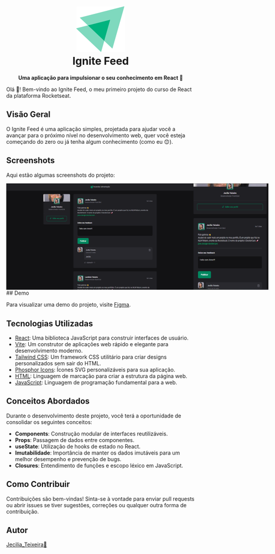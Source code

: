 <h1 align="center">
  <img src="./src/assets/ignite-logo.svg" alt="Ignite Feed Logo">
  <br>
  Ignite Feed
  <br>
</h1>

<p align="center">
  <b>Uma aplicação para impulsionar o seu conhecimento em React 🚀</b>
</p>

Olá 🖖! Bem-vindo ao Ignite Feed, o meu primeiro projeto do curso de React da plataforma Rocketseat.

## Visão Geral

O Ignite Feed é uma aplicação simples, projetada para ajudar você a avançar para o próximo nível no desenvolvimento web, quer você esteja começando do zero ou já tenha algum conhecimento (como eu 😊). 

## Screenshots

Aqui estão algumas screenshots do projeto:
<div style="display: flex;">
<img src="./src/assets/Screenshot (193).png" alt="Screenshot 1" width="500">
<img src="./src/assets/Screenshot (192).png" alt="Screenshot 2" width="200">
</div>
## Demo

Para visualizar uma demo do projeto, visite [Figma](https://www.figma.com/community/file/1113573231685349036/ignite-feed).

## Tecnologias Utilizadas

- [React](https://reactjs.org/): Uma biblioteca JavaScript para construir interfaces de usuário.
- [Vite](https://vitejs.dev/): Um construtor de aplicações web rápido e elegante para desenvolvimento moderno.
- [Tailwind CSS](https://tailwindcss.com/): Um framework CSS utilitário para criar designs personalizados sem sair do HTML.
- [Phosphor Icons](https://phosphoricons.com/): Ícones SVG personalizáveis para sua aplicação.
- [HTML](https://developer.mozilla.org/en-US/docs/Web/HTML): Linguagem de marcação para criar a estrutura da página web.
- [JavaScript](https://developer.mozilla.org/en-US/docs/Web/JavaScript): Linguagem de programação fundamental para a web.

## Conceitos Abordados

Durante o desenvolvimento deste projeto, você terá a oportunidade de consolidar os seguintes conceitos:

- **Components**: Construção modular de interfaces reutilizáveis.
- **Props**: Passagem de dados entre componentes.
- **useState**: Utilização de hooks de estado no React.
- **Imutabilidade**: Importância de manter os dados imutáveis para um melhor desempenho e prevenção de bugs.
- **Closures**: Entendimento de funções e escopo léxico em JavaScript.

## Como Contribuir

Contribuições são bem-vindas! Sinta-se à vontade para enviar pull requests ou abrir issues se tiver sugestões, correções ou qualquer outra forma de contribuição.

## Autor

[Jecilia_Teixeira🌺](https://github.com/jecilia)
